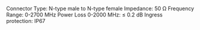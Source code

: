 Connector Type: N-type male to N-type female
Impedance: 50 Ω
Frequency Range: 0-2700 MHz
Power Loss 0-2000 MHz: ≤ 0.2 dB
Ingress protection: IP67
